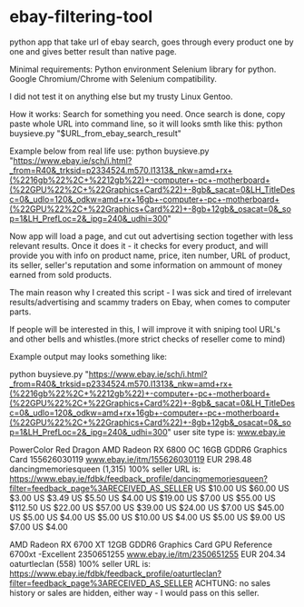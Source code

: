 # ebay-filtering-tool
python app that take url of ebay search, goes through every product one by one and gives better result than native page.

Minimal requirements:
Python environment
Selenium library for python.
Google Chromium/Chrome with Selenium compatibility.

I did not test it on anything else but my trusty Linux Gentoo.

How it works:
Search for something you need.
Once search is done, copy paste whole URL into command line, so it will looks smth like this:
python buysieve.py "$URL_from_ebay_search_result"

Example below from real life use:
python buysieve.py "https://www.ebay.ie/sch/i.html?_from=R40&_trksid=p2334524.m570.l1313&_nkw=amd+rx+(%2216gb%22%2C+%2212gb%22)+-computer+-pc+-motherboard+(%22GPU%22%2C+%22Graphics+Card%22)+-8gb&_sacat=0&LH_TitleDesc=0&_udlo=120&_odkw=amd+rx+16gb+-computer+-pc+-motherboard+(%22GPU%22%2C+%22Graphics+Card%22)+-8gb+12gb&_osacat=0&_sop=1&LH_PrefLoc=2&_ipg=240&_udhi=300"

Now app will load a page, and cut out advertising section together with less relevant results.
Once it does it - it checks for every product, and will provide you with info on product name, price, iten number, URL of product, its seller, seller's reputation and some information on ammount of money earned from sold products.

The main reason why I created this script - I was sick and tired of irrelevant results/advertising and scammy traders on Ebay, when comes to computer parts.

If people will be interested in this, I will improve it with sniping tool URL's and other bells and whistles.(more strict checks of reseller come to mind)


Example output may looks something like:

 python buysieve.py "https://www.ebay.ie/sch/i.html?_from=R40&_trksid=p2334524.m570.l1313&_nkw=amd+rx+(%2216gb%22%2C+%2212gb%22)+-computer+-pc+-motherboard+(%22GPU%22%2C+%22Graphics+Card%22)+-8gb&_sacat=0&LH_TitleDesc=0&_udlo=120&_odkw=amd+rx+16gb+-computer+-pc+-motherboard+(%22GPU%22%2C+%22Graphics+Card%22)+-8gb+12gb&_osacat=0&_sop=1&LH_PrefLoc=2&_ipg=240&_udhi=300" 
user site type is:  www.ebay.ie


PowerColor Red Dragon AMD Radeon RX 6800 OC 16GB GDDR6 Graphics Card 155626030119 www.ebay.ie/itm/155626030119
EUR 298.48
dancingmemoriesqueen (1,315) 100%
seller URL is:  https://www.ebay.ie/fdbk/feedback_profile/dancingmemoriesqueen?filter=feedback_page%3ARECEIVED_AS_SELLER
US $10.00  US $60.00  US $3.00  US $3.49  US $5.50  US $4.00  US $19.00  US $7.00  US $55.00  US $112.50  US $22.00  US $57.00  US $39.00  US $24.00  US $7.00  US $45.00  US $5.00  US $4.00  US $5.00  US $10.00  US $4.00  US $5.00  US $9.00  US $7.00  US $4.00  

AMD Radeon RX 6700 XT 12GB GDDR6 Graphics Card GPU Reference 6700xt -Excellent 2350651255 www.ebay.ie/itm/2350651255
EUR 204.34
oaturtleclan (558) 100%
seller URL is:  https://www.ebay.ie/fdbk/feedback_profile/oaturtleclan?filter=feedback_page%3ARECEIVED_AS_SELLER
ACHTUNG: no sales history or sales are hidden, either way - I would pass on this seller.

